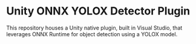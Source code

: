 # Unity ONNX YOLOX Detector Plugin
This repository houses a Unity native plugin, built in Visual Studio, that leverages ONNX Runtime for object detection using a YOLOX model.
